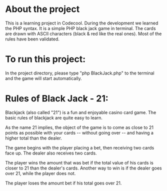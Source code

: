 # About the project
This is a learning project in Codecool. During the development we learned
the PHP syntax. It is a simple PHP black jack game in terminal.
The cards are drawn with ASCII characters (black & red like the real ones).
Most of the rules have been validated.

# To run this project:

In the project directory, please type "php BlackJack.php" to the terminal and the game
will start automatically.

# Rules of Black Jack - 21:
Blackjack (also called "21") is a fun and enjoyable casino card game. The basic rules of blackjack are quite easy to learn.

As the name 21 implies, the object of the game is to come as close to 21 points as possible with your cards -- without going over -- and having a higher total than the dealer.

The game begins with the player placing a bet, then receiving two cards face up. The dealer also receives two cards.

The player wins the amount that was bet if the total value of his cards is closer to 21 than the dealer's cards. Another way to win is if the dealer goes over 21, while the player does not.

The player loses the amount bet if his total goes over 21.